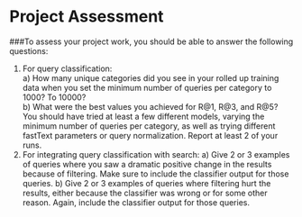 # Project Assessment

###To assess your project work, you should be able to answer the following questions:

1) For query classification:  
    a) How many unique categories did you see in your rolled up training data when you set the minimum number of queries per category to 1000? To 10000?  
    b) What were the best values you achieved for R@1, R@3, and R@5? You should have tried at least a few different models, varying the minimum number of queries per category, as well as trying different fastText parameters or query normalization. Report at least 2 of your runs.
2) For integrating query classification with search:
    a) Give 2 or 3 examples of queries where you saw a dramatic positive change in the results because of filtering. Make sure to include the classifier output for those queries.
    b) Give 2 or 3 examples of queries where filtering hurt the results, either because the classifier was wrong or for some other reason. Again, include the classifier output for those queries.